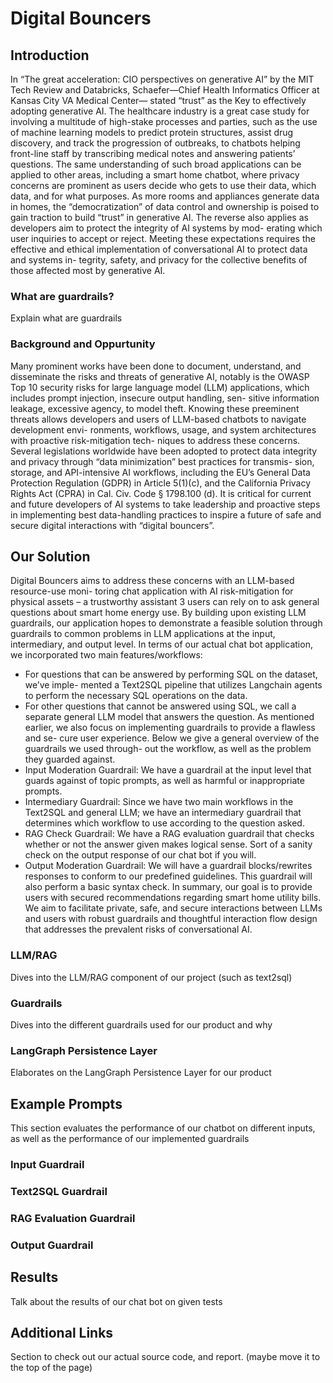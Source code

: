 # Digital Bouncers

## Introduction
In “The great acceleration: CIO perspectives on generative AI” by the MIT Tech Review and
Databricks, Schaefer—Chief Health Informatics Officer at Kansas City VA Medical Center—
stated “trust” as the Key to effectively adopting generative AI. The healthcare industry is
a great case study for involving a multitude of high-stake processes and parties, such as
the use of machine learning models to predict protein structures, assist drug discovery,
and track the progression of outbreaks, to chatbots helping front-line staff by transcribing
medical notes and answering patients’ questions. The same understanding of such broad
applications can be applied to other areas, including a smart home chatbot, where privacy
concerns are prominent as users decide who gets to use their data, which data, and for what
purposes. As more rooms and appliances generate data in homes, the “democratization”
of data control and ownership is poised to gain traction to build “trust” in generative AI.
The reverse also applies as developers aim to protect the integrity of AI systems by mod-
erating which user inquiries to accept or reject. Meeting these expectations requires the
effective and ethical implementation of conversational AI to protect data and systems in-
tegrity, safety, and privacy for the collective benefits of those affected most by generative
AI.

### What are guardrails?
Explain what are guardrails

### Background and Oppurtunity
Many prominent works have been done to document, understand, and disseminate the risks
and threats of generative AI, notably is the OWASP Top 10 security risks for large language
model (LLM) applications, which includes prompt injection, insecure output handling, sen-
sitive information leakage, excessive agency, to model theft. Knowing these preeminent
threats allows developers and users of LLM-based chatbots to navigate development envi-
ronments, workflows, usage, and system architectures with proactive risk-mitigation tech-
niques to address these concerns. Several legislations worldwide have been adopted to
protect data integrity and privacy through “data minimization” best practices for transmis-
sion, storage, and API-intensive AI workflows, including the EU’s General Data Protection
Regulation (GDPR) in Article 5(1)(c), and the California Privacy Rights Act (CPRA) in Cal.
Civ. Code § 1798.100 (d). It is critical for current and future developers of AI systems to
take leadership and proactive steps in implementing best data-handling practices to inspire
a future of safe and secure digital interactions with “digital bouncers”.

## Our Solution
Digital Bouncers aims to address these concerns with an LLM-based resource-use moni-
toring chat application with AI risk-mitigation for physical assets – a trustworthy assistant
3
users can rely on to ask general questions about smart home energy use. By building upon
existing LLM guardrails, our application hopes to demonstrate a feasible solution through
guardrails to common problems in LLM applications at the input, intermediary, and output
level.
In terms of our actual chat bot application, we incorporated two main features/workflows:
- For questions that can be answered by performing SQL on the dataset, we’ve imple-
mented a Text2SQL pipeline that utilizes Langchain agents to perform the necessary SQL
operations on the data.
- For other questions that cannot be answered using SQL, we call a separate general
LLM model that answers the question.
As mentioned earlier, we also focus on implementing guardrails to provide a flawless and se-
cure user experience. Below we give a general overview of the guardrails we used through-
out the workflow, as well as the problem they guarded against.
- Input Moderation Guardrail: We have a guardrail at the input level that guards against
of topic prompts, as well as harmful or inappropriate prompts.
- Intermediary Guardrail: Since we have two main workflows in the Text2SQL and
general LLM; we have an intermediary guardrail that determines which workflow to use
according to the question asked.
- RAG Check Guardrail: We have a RAG evaluation guardrail that checks whether or
not the answer given makes logical sense. Sort of a sanity check on the output response of
our chat bot if you will.
- Output Moderation Guardrail: We will have a guardrail blocks/rewrites responses to
conform to our predefined guidelines. This guardrail will also perform a basic syntax check.
In summary, our goal is to provide users with secured recommendations regarding smart
home utility bills. We aim to facilitate private, safe, and secure interactions between LLMs
and users with robust guardrails and thoughtful interaction flow design that addresses the
prevalent risks of conversational AI.

### LLM/RAG
Dives into the LLM/RAG component of our project (such as text2sql)

### Guardrails
Dives into the different guardrails used for our product and why

### LangGraph Persistence Layer
Elaborates on the LangGraph Persistence Layer for our product

## Example Prompts
This section evaluates the performance of our chatbot on different inputs, as well as the performance of our implemented guardrails

### Input Guardrail

### Text2SQL Guardrail

### RAG Evaluation Guardrail

### Output Guardrail

## Results
Talk about the results of our chat bot on given tests

## Additional Links
Section to check out our actual source code, and report. (maybe move it to the top of the page)
